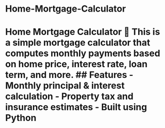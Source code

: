 # Home-Mortgage-Calculator
# Home Mortgage Calculator 🏡  This is a simple mortgage calculator that computes monthly payments based on home price, interest rate, loan term, and more.  ## Features - Monthly principal &amp; interest calculation - Property tax and insurance estimates - Built using Python
